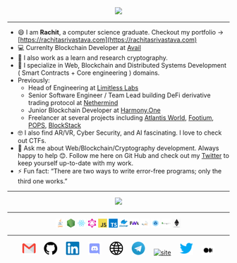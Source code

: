 
<div align="center">
 <img src="https://wallpapercave.com/dwp2x/wp11484809.jpg" height="400px"/>
</div>

*** 

- 😄 I am **Rachit**, a computer science graduate. Checkout my portfolio -> [https://rachitasrivastava.com](https://rachitasrivastava.com)
- 💻 Currenlty Blockchain Developer at [Avail](https://availproject.org)
- 💪 I also work as a learn and research cryptography.
- 🔭 I specialize in Web, Blockchain and Distributed Systems Development ( Smart Contracts + Core engineering ) domains. 
- Previously: 
  - Head of Engineering at [Limitless Labs](https://limitless.network)
  - Senior Software Engineer / Team Lead building DeFi derivative trading protocol at [Nethermind](https://nethermind.io/)
  - Junior Blockchain Developer at [Harmony.One](https://harmony.one/)
  - Freelancer at several projects including [Atlantis World](https://atlantis.world), [Footium](https://footium.club), [POPS](https://pops.one), [BlockStack](https://stacks.co)
- 🤓 I also find AR/VR, Cyber Security, and AI fascinating. I love to check out CTFs.
- 💬 Ask me about Web/Blockchain/Cryptography development. Always happy to help 😊. Follow me here on Git Hub and check out my [Twitter](https://twitter.com/privacy_prophet) to keep yourself up-to-date with my work.
- ⚡ Fun fact: “There are two ways to write error-free programs; only the third one works.”

***
<div align="center">
 <div style="display: flex; align-items: flex-start;">
</div>
 
 
<div align="center"><img src="https://komarev.com/ghpvc/?username=rachit2501&color=yellowgreen"/></div>
<!--  
<div align="center">
 <img src="https://komarev.com/ghpvc/?username=rachit2501" />
</div>
--> 

***

<div align="center">
<code><img height="20" src="https://raw.githubusercontent.com/github/explore/80688e429a7d4ef2fca1e82350fe8e3517d3494d/topics/java/java.png"></code>
<code><img height="20" src="https://raw.githubusercontent.com/github/explore/master/topics/nodejs/nodejs.png"></code>
<code><img height="20" src="https://raw.githubusercontent.com/github/explore/master/topics/react/react.png"></code>
<code><img height="20" src="https://raw.githubusercontent.com/github/explore/master/topics/graphql/graphql.png"></code>
<code><img height="20" src="https://raw.githubusercontent.com/github/explore/master/topics/javascript/javascript.png"></code>
<code><img height="20" src="https://raw.githubusercontent.com/github/explore/master/topics/typescript/typescript.png"></code>
<code><img height="20" src="https://raw.githubusercontent.com/github/explore/master/topics/docker/docker.png"></code>
<code><img height="20" src="https://raw.githubusercontent.com/github/explore/master/topics/pwa/pwa.png"></code>
<code><img height="20" src="https://raw.githubusercontent.com/github/explore/master/topics/mysql/mysql.png"></code>
<code><img height="20" src="https://raw.githubusercontent.com/github/explore/master/topics/webpack/webpack.png"></code>
<code><img height="20" src="https://raw.githubusercontent.com/github/explore/master/topics/mongodb/mongodb.png"></code>
<code><img height="20" src="https://raw.githubusercontent.com/github/explore/master/topics/ethereum/ethereum.png"></code>
</div>

***

<p align="center">
 <a href="mailto:rac.sri25@gmail.com"><img src="https://github.com/deut-erium/deut-erium/blob/master/assets/gmail.svg" width="30px" alt="mail"></a> &nbsp; &nbsp;
   <a href="https://github.com/rachit2501"><img src="https://github.com/deut-erium/deut-erium/blob/master/assets/github.svg" width="30px" alt="mail"></a> &nbsp; &nbsp;
  <a href="https://www.linkedin.com/in/rachit-anand-srivastava-345307173/"><img src="https://github.com/deut-erium/deut-erium/blob/master/assets/linkedin.svg" width="30px" alt="LinkedIn"></a> &nbsp; &nbsp;
 <a href="https://discord.com/users/rachit2501#1477"><img src="https://github.com/deut-erium/deut-erium/blob/master/assets/discord.svg" width="30px" alt="LinkedIn"></a> &nbsp; &nbsp;
  <a href="https://rachit2501.live"><img src="https://github.com/deut-erium/deut-erium/blob/master/assets/site.svg" width="30px" alt="site"></a> &nbsp; &nbsp;
   <a href="https://t.me/rachit2501"><img src="https://raw.githubusercontent.com/github/explore/master/topics/telegram/telegram.png" width="30px" alt="site"></a>
 &nbsp; &nbsp;
  <a href="https://gitcoin.co/rachit2501"><img src="https://www.vectorlogo.zone/logos/gitcoinco/gitcoinco-icon.svg" width="30px" alt="site"></a>
 &nbsp; &nbsp;
  <a href="https://twitter.com/RacSri25"><img src="https://raw.githubusercontent.com/deut-erium/deut-erium/master/assets/twitter.svg" width="30px" alt="site"></a>
 &nbsp; &nbsp;
  <a href="https://rachit2501.medium.com/"><img src="https://raw.githubusercontent.com/Medium/medium-logos/master/03_Symbol/01_Black/PNG/RGB/Medium-Symbol-Black-RGB%401x.png" width="30px" alt="site"></a>

</p>
 
